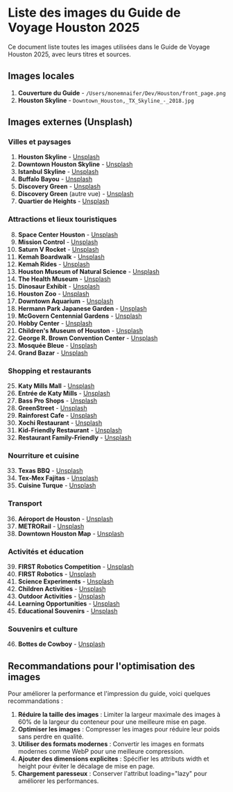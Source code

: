 # Liste des images du Guide de Voyage Houston 2025

Ce document liste toutes les images utilisées dans le Guide de Voyage Houston 2025, avec leurs titres et sources.

## Images locales
1. **Couverture du Guide** - `/Users/monemnaifer/Dev/Houston/front_page.png`
2. **Houston Skyline** - `Downtown_Houston,_TX_Skyline_-_2018.jpg`

## Images externes (Unsplash)

### Villes et paysages
1. **Houston Skyline** - [Unsplash](https://images.unsplash.com/photo-1572376313139-8b2c9d9c4833)
2. **Downtown Houston Skyline** - [Unsplash](https://images.unsplash.com/photo-1548519853-2350fe40bb2b)
3. **Istanbul Skyline** - [Unsplash](https://images.unsplash.com/photo-1524231757912-21f4fe3a7200)
4. **Buffalo Bayou** - [Unsplash](https://images.unsplash.com/photo-1548515793-44c3d4a4c1f1)
5. **Discovery Green** - [Unsplash](https://images.unsplash.com/photo-1569098644584-210bcd375b59)
6. **Discovery Green** (autre vue) - [Unsplash](https://images.unsplash.com/photo-1572376313139-8b2c9d9c4833)
7. **Quartier de Heights** - [Unsplash](https://images.unsplash.com/photo-1569012871812-f38ee64cd54c)

### Attractions et lieux touristiques
8. **Space Center Houston** - [Unsplash](https://images.unsplash.com/photo-1541185933-ef5d8ed016c2)
9. **Mission Control** - [Unsplash](https://images.unsplash.com/photo-1454789476662-53eb23ba5907)
10. **Saturn V Rocket** - [Unsplash](https://images.unsplash.com/photo-1541185934-01b600ea069c)
11. **Kemah Boardwalk** - [Unsplash](https://images.unsplash.com/photo-1578774296428-c45e3a9d4c13)
12. **Kemah Rides** - [Unsplash](https://images.unsplash.com/photo-1551368998-d349c755c74c)
13. **Houston Museum of Natural Science** - [Unsplash](https://images.unsplash.com/photo-1566840601924-a7021a2c4c22)
14. **The Health Museum** - [Unsplash](https://images.unsplash.com/photo-1576091160550-2173dba999ef)
15. **Dinosaur Exhibit** - [Unsplash](https://images.unsplash.com/photo-1564916242736-df1325e55e8a)
16. **Houston Zoo** - [Unsplash](https://images.unsplash.com/photo-1534567110243-8875d64ca8ff)
17. **Downtown Aquarium** - [Unsplash](https://images.unsplash.com/photo-1535591273668-578e31182c4f)
18. **Hermann Park Japanese Garden** - [Unsplash](https://images.unsplash.com/photo-1563212034-a3c52118cce2)
19. **McGovern Centennial Gardens** - [Unsplash](https://images.unsplash.com/photo-1563212034-a3c52118cce2)
20. **Hobby Center** - [Unsplash](https://images.unsplash.com/photo-1507676184212-d03ab07a01bf)
21. **Children's Museum of Houston** - [Unsplash](https://images.unsplash.com/photo-1472162072942-cd5147eb3902)
22. **George R. Brown Convention Center** - [Unsplash](https://images.unsplash.com/photo-1577743401035-2e297544e1db)
23. **Mosquée Bleue** - [Unsplash](https://images.unsplash.com/photo-1541432901042-2d8bd64b4a9b)
24. **Grand Bazar** - [Unsplash](https://images.unsplash.com/photo-1544213456-bc37cb97df74)

### Shopping et restaurants
25. **Katy Mills Mall** - [Unsplash](https://images.unsplash.com/photo-1581417478175-a9ef18f210c2)
26. **Entrée de Katy Mills** - [Unsplash](https://images.unsplash.com/photo-1581417478175-a9ef18f210c2)
27. **Bass Pro Shops** - [Unsplash](https://images.unsplash.com/photo-1582560486643-d51a9722b92d)
28. **GreenStreet** - [Unsplash](https://images.unsplash.com/photo-1555529771-7888783a18d3)
29. **Rainforest Cafe** - [Unsplash](https://images.unsplash.com/photo-1517248135467-4c7edcad34c4)
30. **Xochi Restaurant** - [Unsplash](https://images.unsplash.com/photo-1555396273-367ea4eb4db5)
31. **Kid-Friendly Restaurant** - [Unsplash](https://images.unsplash.com/photo-1466978913421-dad2ebd01d17)
32. **Restaurant Family-Friendly** - [Unsplash](https://images.unsplash.com/photo-1555992336-fb0d29498b13)

### Nourriture et cuisine
33. **Texas BBQ** - [Unsplash](https://images.unsplash.com/photo-1529193591184-b1d58069ecdd)
34. **Tex-Mex Fajitas** - [Unsplash](https://images.unsplash.com/photo-1599974579688-8dbdd335c77f)
35. **Cuisine Turque** - [Unsplash](https://images.unsplash.com/photo-1559181567-c3190ca9959b)

### Transport
36. **Aéroport de Houston** - [Unsplash](https://images.unsplash.com/photo-1583664426440-daef00e4ad6d)
37. **METRORail** - [Unsplash](https://images.unsplash.com/photo-1544620347-c4fd4a3d5957)
38. **Downtown Houston Map** - [Unsplash](https://images.unsplash.com/photo-1561488111-5d800fd56b8a)

### Activités et éducation
39. **FIRST Robotics Competition** - [Unsplash](https://images.unsplash.com/photo-1581092918056-0c4c3acd3789)
40. **FIRST Robotics** - [Unsplash](https://images.unsplash.com/photo-1581092918056-0c4c3acd3789)
41. **Science Experiments** - [Unsplash](https://images.unsplash.com/photo-1544383835-bda2bc66a55d)
42. **Children Activities** - [Unsplash](https://images.unsplash.com/photo-1472162072942-cd5147eb3902)
43. **Outdoor Activities** - [Unsplash](https://images.unsplash.com/photo-1472162072942-cd5147eb3902)
44. **Learning Opportunities** - [Unsplash](https://images.unsplash.com/photo-1503676260728-1c00da094a0b)
45. **Educational Souvenirs** - [Unsplash](https://images.unsplash.com/photo-1566140967404-b8b3932483f5)

### Souvenirs et culture
46. **Bottes de Cowboy** - [Unsplash](https://images.unsplash.com/photo-1520639888713-7851133b1ed0)

## Recommandations pour l'optimisation des images

Pour améliorer la performance et l'impression du guide, voici quelques recommandations :

1. **Réduire la taille des images** : Limiter la largeur maximale des images à 60% de la largeur du conteneur pour une meilleure mise en page.
2. **Optimiser les images** : Compresser les images pour réduire leur poids sans perdre en qualité.
3. **Utiliser des formats modernes** : Convertir les images en formats modernes comme WebP pour une meilleure compression.
4. **Ajouter des dimensions explicites** : Spécifier les attributs width et height pour éviter le décalage de mise en page.
5. **Chargement paresseux** : Conserver l'attribut loading="lazy" pour améliorer les performances.
